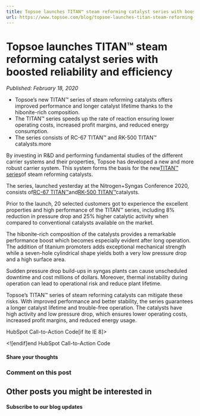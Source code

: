 ```yaml
---
title: Topsoe launches TITAN™ steam reforming catalyst series with boosted reliability and efficiency
url: https://www.topsoe.com/blog/topsoe-launches-titan-steam-reforming-catalyst-series-with-boosted-reliability-and-efficiency#main-content
---
```


# Topsoe launches TITAN™ steam reforming catalyst series with boosted reliability and efficiency

*Published: February 18, 2020*

- Topsoe’s new TITAN™ series of steam reforming catalysts offers improved performance and longer catalyst lifetime thanks to the hibonite-rich composition.
- The TITAN™ series speeds up the rate of reaction ensuring lower operating costs, increased profit margins, and reduced energy consumption.
- The series consists of RC-67 TITAN™ and RK-500 TITAN™ catalysts.more

By investing in R&D and performing fundamental studies of the different carrier systems and their properties, Topsoe has developed a new and more robust carrier system. This system forms the basis for the new[TITAN™ series](https://info.topsoe.com/titan)of steam reforming catalysts.

The series, launched yesterday at the Nitrogen+Syngas Conference 2020, consists of[RC-67 TITAN™](https://www.topsoe.com/products/catalysts/rc-67-titantm)and[RK-500 TITAN™](https://www.topsoe.com/products/catalysts/rk-500-titantm)catalysts.

Prior to the launch, 20 selected customers got to experience the excellent properties and high performance of the TITAN™ series, including 8% reduction in pressure drop and 25% higher catalytic activity when compared to conventional catalysts available on the market.

The hibonite-rich composition of the catalysts provides a remarkable performance boost which becomes especially evident after long operation. The addition of titanium promoters adds exceptional mechanical strength while a seven-hole cylindrical shape yields both a very low pressure drop and a high surface area.

Sudden pressure drop build-ups in syngas plants can cause unscheduled downtime and cost millions of dollars. Moreover, thermal instability during operation can lead to operational risk and reduce plant lifetime.

Topsoe’s TITAN™ series of steam reforming catalysts can mitigate these risks. With improved performance and better stability, the series guarantees a longer catalyst lifetime and trouble-free operation. The catalysts have high activity and low pressure drop, which ensures lower operating costs, increased profit margins, and reduced energy usage.

HubSpot Call-to-Action Code[if lte IE 8]><div id="hs-cta-ie-element"></div><![endif][](https://cta-redirect.hubspot.com/cta/redirect/2115834/c5a863a8-cf81-4045-9486-0a491b7e5fc6)end HubSpot Call-to-Action Code

#### Share your thoughts

### Comment on this post

## Other posts you might be interested in

#### Subscribe to our blog updates